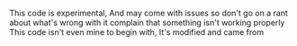 This code is experimental, And may come with issues
so don't go on a rant about what's wrong with it complain that something isn't working properly
This code isn't even mine to begin with, It's modified and came from 
